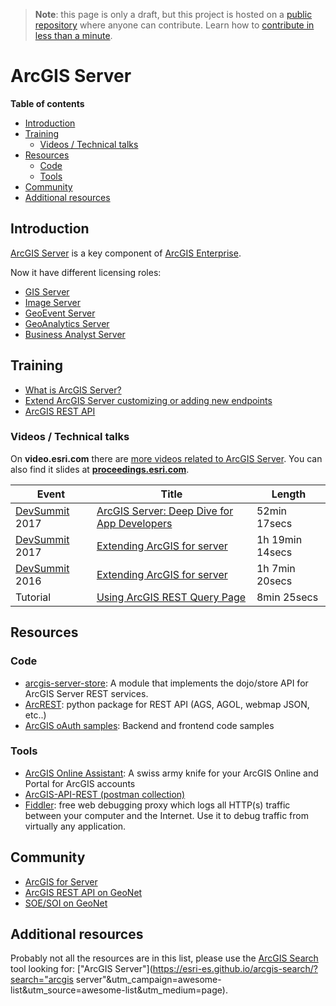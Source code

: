 > **Note**: this page is only a draft, but this project is hosted on a [public repository](https://github.com/hhkaos/awesome-arcgis) where anyone can contribute. Learn how to [contribute in less than a minute](https://github.com/hhkaos/awesome-arcgis/blob/master/CONTRIBUTING.md#contributions).

# ArcGIS Server

<!-- START doctoc generated TOC please keep comment here to allow auto update -->
<!-- DON'T EDIT THIS SECTION, INSTEAD RE-RUN doctoc TO UPDATE -->
**Table of contents**

- [Introduction](#introduction)
- [Training](#training)
  - [Videos / Technical talks](#videos--technical-talks)
- [Resources](#resources)
  - [Code](#code)
  - [Tools](#tools)
- [Community](#community)
- [Additional resources](#additional-resources)

<!-- END doctoc generated TOC please keep comment here to allow auto update -->

## Introduction

[ArcGIS Server](http://server.arcgis.com/en/server/) is a key component of [ArcGIS Enterprise](../README.md).

Now it have different licensing roles:

  * [GIS Server](./gis-server/README.md)
  * [Image Server](arcgis-server/image-server/README.md)
  * [GeoEvent Server](arcgis-server/geoevent-server/README.md)
  * [GeoAnalytics Server](./geoanalytics-server/README.md)
  * [Business Analyst Server](./business-analyst-server/README.md)

## Training

* [What is ArcGIS Server?](http://server.arcgis.com/en/server/latest/get-started/linux/what-is-arcgis-for-server-.htm)
* [Extend ArcGIS Server customizing or adding new endpoints](http://server.arcgis.com/en/server/latest/publish-services/linux/about-extending-services.htm)
* [ArcGIS REST API](../../../../esri/open-vision/open-specifications/arcgis-rest-api/README.md)

### Videos / Technical talks

On **video.esri.com** there are [more videos related to ArcGIS Server](http://www.esri.com/videos/search?q=%22arcgis%server%22#?sortby=relevance&channels=esri,Events,ArcGIS,Industries,ArcGIS,esri). You can also find it slides at [**proceedings.esri.com**](https://www.google.es/webhp?sourceid=chrome-instant&ion=1&espv=2&ie=UTF-8#q=arcgis+server+site:proceedings.esri.com).

|Event|Title|Length|
|---|---|---|
|[DevSummit](http://www.esri.com/events/devsummit) 2017|[ArcGIS Server: Deep Dive for App Developers](https://www.youtube.com/watch?v=oY5clzDi5MI&list=PLaPDDLTCmy4Z844nQ0aFdRCTICoNDPf7E&index=96)|52min 17secs
|[DevSummit](http://www.esri.com/events/devsummit) 2017|[Extending ArcGIS for server](https://www.youtube.com/watch?v=GVveb9JiMmw&list=PLaPDDLTCmy4Z844nQ0aFdRCTICoNDPf7E&index=89)|1h 19min 14secs
|[DevSummit](http://www.esri.com/events/devsummit) 2016|[Extending ArcGIS for server](http://www.esri.com/videos/watch?videoid=5068&channelid=LegacyVideo&isLegacy=true&title=extending-arcgis-for-server)|1h 7min 20secs
|Tutorial|[Using ArcGIS REST Query Page](http://odoe.net/blog/using-arcgis-rest-query-page/)|8min 25secs

## Resources

### Code

* [arcgis-server-store](https://github.com/thollingshead/arcgis-server-store):
A module that implements the dojo/store API for ArcGIS Server REST services.
* [ArcREST](https://github.com/Esri/ArcREST): python package for REST API (AGS, AGOL, webmap JSON, etc..)
* [ArcGIS oAuth samples](https://github.com/esri-es/arcgis-oauth-samples): Backend and frontend code samples

### Tools

* [ArcGIS Online Assistant](https://github.com/Esri/ago-assistant): A swiss army knife for your ArcGIS Online and Portal for ArcGIS accounts
* [ArcGIS-API-REST (postman collection)](https://github.com/esri-es/ArcGIS-REST-API)
* [Fiddler](http://www.telerik.com/fiddler): free web debugging proxy which logs all HTTP(s) traffic between your computer and the Internet. Use it to debug traffic from virtually any application.

## Community

* [ArcGIS for Server](https://community.esri.com/community/gis/enterprise-gis/arcgis-for-server)
* [ArcGIS REST API on GeoNet](https://community.esri.com/community/developers/web-developers/arcgis-rest-api)
* [SOE/SOI on GeoNet](https://community.esri.com/groups/server-object-extensions-server-object-interceptors)

## Additional resources

Probably not all the resources are in this list, please use the [ArcGIS Search](https://esri-es.github.io/arcgis-search/) tool looking for: ["ArcGIS Server"](https://esri-es.github.io/arcgis-search/?search="arcgis server"&utm_campaign=awesome-list&utm_source=awesome-list&utm_medium=page).
